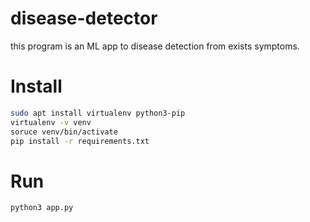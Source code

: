 # disease-detector
this program is an ML app to disease detection from exists symptoms.

# Install
```bash
sudo apt install virtualenv python3-pip
virtualenv -v venv
soruce venv/bin/activate
pip install -r requirements.txt
```

# Run
```bash
python3 app.py
```
